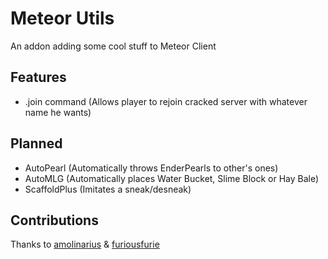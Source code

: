 # Meteor Utils

An addon adding some cool stuff to Meteor Client

## Features
- .join command (Allows player to rejoin cracked server with whatever name he wants)

## Planned
- AutoPearl (Automatically throws EnderPearls to other's ones)
- AutoMLG (Automatically places Water Bucket, Slime Block or Hay Bale)
- ScaffoldPlus (Imitates a sneak/desneak)

## Contributions
Thanks to [amolinarius](https://github.com/amolinarius) & [furiousfurie](https://github.com/furiousfurie)
